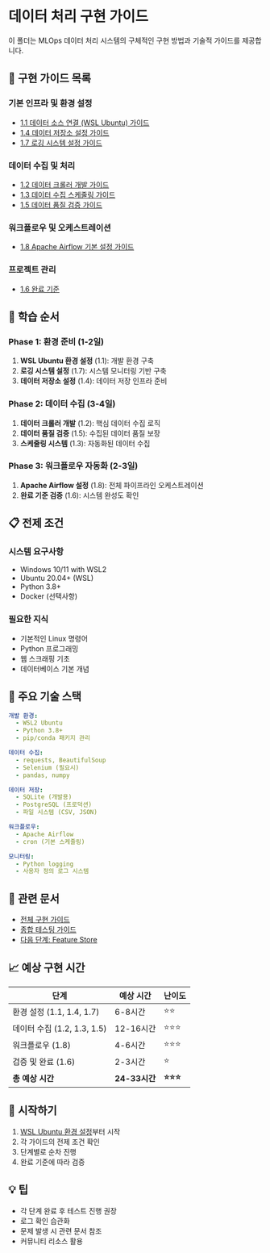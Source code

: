 # 데이터 처리 구현 가이드

이 폴더는 MLOps 데이터 처리 시스템의 구체적인 구현 방법과 기술적 가이드를 제공합니다.

## 📁 구현 가이드 목록

### 기본 인프라 및 환경 설정
- [1.1 데이터 소스 연결 (WSL Ubuntu) 가이드](./1.1-data-source-connection-wsl-ubuntu-guide.md)
- [1.4 데이터 저장소 설정 가이드](./1.4-data-storage-setup-guide.md)
- [1.7 로깅 시스템 설정 가이드](./1.7-logging-system-setup-guide.md)

### 데이터 수집 및 처리
- [1.2 데이터 크롤러 개발 가이드](./1.2-data-crawler-development-guide.md)
- [1.3 데이터 수집 스케줄링 가이드](./1.3-data-collection-scheduling-guide.md)
- [1.5 데이터 품질 검증 가이드](./1.5-data-quality-validation-guide.md)

### 워크플로우 및 오케스트레이션
- [1.8 Apache Airflow 기본 설정 가이드](./1.8-apache-airflow-basic-setup-guide.md)

### 프로젝트 관리
- [1.6 완료 기준](./1.6-completion-criteria.md)

## 🎯 학습 순서

### Phase 1: 환경 준비 (1-2일)
1. **WSL Ubuntu 환경 설정** (1.1): 개발 환경 구축
2. **로깅 시스템 설정** (1.7): 시스템 모니터링 기반 구축
3. **데이터 저장소 설정** (1.4): 데이터 저장 인프라 준비

### Phase 2: 데이터 수집 (3-4일)
1. **데이터 크롤러 개발** (1.2): 핵심 데이터 수집 로직
2. **데이터 품질 검증** (1.5): 수집된 데이터 품질 보장
3. **스케줄링 시스템** (1.3): 자동화된 데이터 수집

### Phase 3: 워크플로우 자동화 (2-3일)
1. **Apache Airflow 설정** (1.8): 전체 파이프라인 오케스트레이션
2. **완료 기준 검증** (1.6): 시스템 완성도 확인

## 📋 전제 조건

### 시스템 요구사항
- Windows 10/11 with WSL2
- Ubuntu 20.04+ (WSL)
- Python 3.8+
- Docker (선택사항)

### 필요한 지식
- 기본적인 Linux 명령어
- Python 프로그래밍
- 웹 스크래핑 기초
- 데이터베이스 기본 개념

## 🔧 주요 기술 스택

```yaml
개발 환경:
  - WSL2 Ubuntu
  - Python 3.8+
  - pip/conda 패키지 관리

데이터 수집:
  - requests, BeautifulSoup
  - Selenium (필요시)
  - pandas, numpy

데이터 저장:
  - SQLite (개발용)
  - PostgreSQL (프로덕션)
  - 파일 시스템 (CSV, JSON)

워크플로우:
  - Apache Airflow
  - cron (기본 스케줄링)

모니터링:
  - Python logging
  - 사용자 정의 로그 시스템
```

## 🔗 관련 문서

- [전체 구현 가이드](../1.data-processing-implementation-guide.md)
- [종합 테스팅 가이드](../2.comprehensive-testing-guide.md)
- [다음 단계: Feature Store](../../02-feature-store/)

## 📈 예상 구현 시간

| 단계 | 예상 시간 | 난이도 |
|------|-----------|--------|
| 환경 설정 (1.1, 1.4, 1.7) | 6-8시간 | ⭐⭐ |
| 데이터 수집 (1.2, 1.3, 1.5) | 12-16시간 | ⭐⭐⭐ |
| 워크플로우 (1.8) | 4-6시간 | ⭐⭐⭐ |
| 검증 및 완료 (1.6) | 2-3시간 | ⭐ |
| **총 예상 시간** | **24-33시간** | **⭐⭐⭐** |

## 🚀 시작하기

1. [WSL Ubuntu 환경 설정](./1.1-data-source-connection-wsl-ubuntu-guide.md)부터 시작
2. 각 가이드의 전제 조건 확인
3. 단계별로 순차 진행
4. 완료 기준에 따라 검증

## 💡 팁

- 각 단계 완료 후 테스트 진행 권장
- 로그 확인 습관화
- 문제 발생 시 관련 문서 참조
- 커뮤니티 리소스 활용

